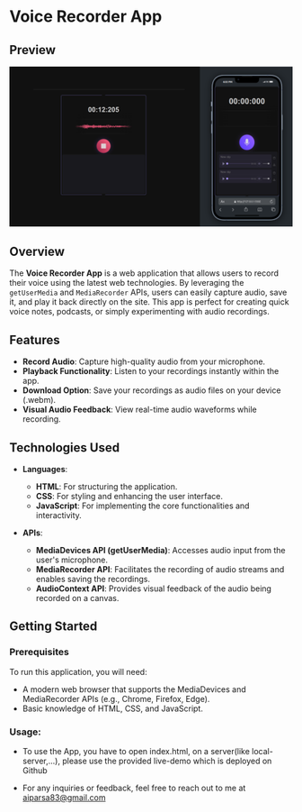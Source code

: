 # Voice Recorder App

## Preview
[![Voice Recorder App Preview](public/assets/screenshots/sc-3.png)](https://your-live-demo-url.com)

## Overview
The **Voice Recorder App** is a web application that allows users to record their voice using the latest web technologies. By leveraging the `getUserMedia` and `MediaRecorder` APIs, users can easily capture audio, save it, and play it back directly on the site. This app is perfect for creating quick voice notes, podcasts, or simply experimenting with audio recordings.

## Features
- **Record Audio**: Capture high-quality audio from your microphone.
- **Playback Functionality**: Listen to your recordings instantly within the app.
- **Download Option**: Save your recordings as audio files on your device (.webm).
- **Visual Audio Feedback**: View real-time audio waveforms while recording.

## Technologies Used
- **Languages**:
  - **HTML**: For structuring the application.
  - **CSS**: For styling and enhancing the user interface.
  - **JavaScript**: For implementing the core functionalities and interactivity.

- **APIs**:
  - **MediaDevices API (getUserMedia)**: Accesses audio input from the user's microphone.
  - **MediaRecorder API**: Facilitates the recording of audio streams and enables saving the recordings.
  - **AudioContext API**: Provides visual feedback of the audio being recorded on a canvas.


## Getting Started

### Prerequisites
To run this application, you will need:
- A modern web browser that supports the MediaDevices and MediaRecorder APIs (e.g., Chrome, Firefox, Edge).
- Basic knowledge of HTML, CSS, and JavaScript.

### Usage:

  - To use the App, you have to open index.html, on a server(like local-server,...), please use the provided live-demo which is deployed on Github


  - For any inquiries or feedback, feel free to reach out to me at aiparsa83@gmail.com


